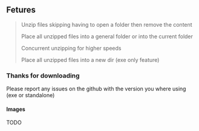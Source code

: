 ## Fetures

>Unzip files skipping having to open a folder then remove the content
>
>Place all unzipped files into a general folder or into the current folder
>
>Concurrent unzipping for higher speeds
>
>Place all unzipped files into a new dir (exe only feature)


### Thanks for downloading

Please report any issues on the github with the version you where using (exe or standalone)


#### Images

TODO